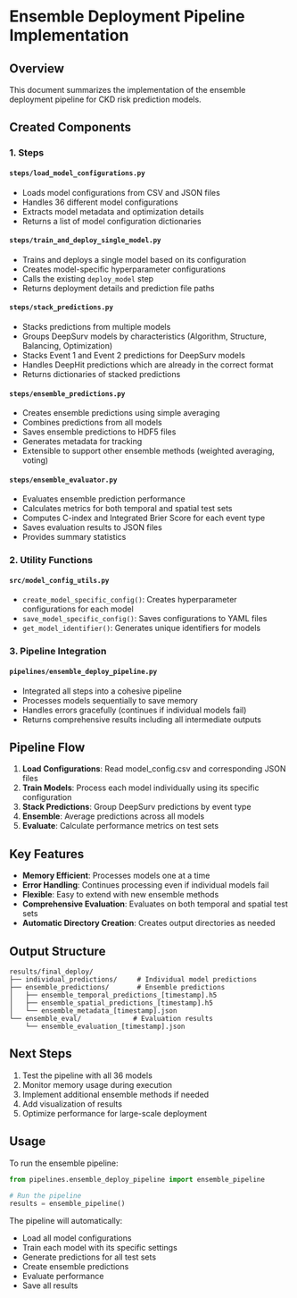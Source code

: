 # Ensemble Deployment Pipeline Implementation

## Overview
This document summarizes the implementation of the ensemble deployment pipeline for CKD risk prediction models.

## Created Components

### 1. Steps

#### `steps/load_model_configurations.py`
- Loads model configurations from CSV and JSON files
- Handles 36 different model configurations
- Extracts model metadata and optimization details
- Returns a list of model configuration dictionaries

#### `steps/train_and_deploy_single_model.py`
- Trains and deploys a single model based on its configuration
- Creates model-specific hyperparameter configurations
- Calls the existing `deploy_model` step
- Returns deployment details and prediction file paths

#### `steps/stack_predictions.py`
- Stacks predictions from multiple models
- Groups DeepSurv models by characteristics (Algorithm, Structure, Balancing, Optimization)
- Stacks Event 1 and Event 2 predictions for DeepSurv models
- Handles DeepHit predictions which are already in the correct format
- Returns dictionaries of stacked predictions

#### `steps/ensemble_predictions.py`
- Creates ensemble predictions using simple averaging
- Combines predictions from all models
- Saves ensemble predictions to HDF5 files
- Generates metadata for tracking
- Extensible to support other ensemble methods (weighted averaging, voting)

#### `steps/ensemble_evaluator.py`
- Evaluates ensemble prediction performance
- Calculates metrics for both temporal and spatial test sets
- Computes C-index and Integrated Brier Score for each event type
- Saves evaluation results to JSON files
- Provides summary statistics

### 2. Utility Functions

#### `src/model_config_utils.py`
- `create_model_specific_config()`: Creates hyperparameter configurations for each model
- `save_model_specific_config()`: Saves configurations to YAML files
- `get_model_identifier()`: Generates unique identifiers for models

### 3. Pipeline Integration

#### `pipelines/ensemble_deploy_pipeline.py`
- Integrated all steps into a cohesive pipeline
- Processes models sequentially to save memory
- Handles errors gracefully (continues if individual models fail)
- Returns comprehensive results including all intermediate outputs

## Pipeline Flow

1. **Load Configurations**: Read model_config.csv and corresponding JSON files
2. **Train Models**: Process each model individually using its specific configuration
3. **Stack Predictions**: Group DeepSurv predictions by event type
4. **Ensemble**: Average predictions across all models
5. **Evaluate**: Calculate performance metrics on test sets

## Key Features

- **Memory Efficient**: Processes models one at a time
- **Error Handling**: Continues processing even if individual models fail
- **Flexible**: Easy to extend with new ensemble methods
- **Comprehensive Evaluation**: Evaluates on both temporal and spatial test sets
- **Automatic Directory Creation**: Creates output directories as needed

## Output Structure

```
results/final_deploy/
├── individual_predictions/     # Individual model predictions
├── ensemble_predictions/       # Ensemble predictions
│   ├── ensemble_temporal_predictions_[timestamp].h5
│   ├── ensemble_spatial_predictions_[timestamp].h5
│   └── ensemble_metadata_[timestamp].json
└── ensemble_eval/             # Evaluation results
    └── ensemble_evaluation_[timestamp].json
```

## Next Steps

1. Test the pipeline with all 36 models
2. Monitor memory usage during execution
3. Implement additional ensemble methods if needed
4. Add visualization of results
5. Optimize performance for large-scale deployment

## Usage

To run the ensemble pipeline:

```python
from pipelines.ensemble_deploy_pipeline import ensemble_pipeline

# Run the pipeline
results = ensemble_pipeline()
```

The pipeline will automatically:
- Load all model configurations
- Train each model with its specific settings
- Generate predictions for all test sets
- Create ensemble predictions
- Evaluate performance
- Save all results